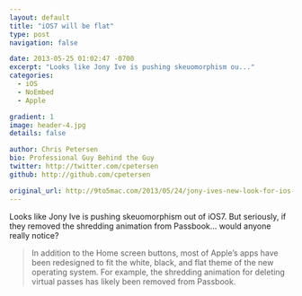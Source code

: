```yaml
---
layout: default
title: "iOS7 will be flat"
type: post
navigation: false

date: 2013-05-25 01:02:47 -0700
excerpt: "Looks like Jony Ive is pushing skeuomorphism ou..."
categories:
  - iOS
  - NoEmbed
  - Apple

gradient: 1
image: header-4.jpg
details: false

author: Chris Petersen
bio: Professional Guy Behind the Guy
twitter: http://twitter.com/cpetersen
github: http://github.com/cpetersen

original_url: http://9to5mac.com/2013/05/24/jony-ives-new-look-for-ios-7-black-white-and-flat-all-over/?utm_content=bufferbc12c&utm_source=buffer&utm_medium=twitter&utm_campaign=Buffer
---
```



Looks like Jony Ive is pushing skeuomorphism out of iOS7. But seriously, if they removed the shredding animation from Passbook... would anyone really notice?

 > 
 > 
 >  In addition to the Home screen buttons, most of Apple’s apps have been redesigned to fit the white, black, and flat theme of the new operating system. For example, the shredding animation for deleting virtual passes has likely been removed from Passbook. 
 > 
 > 
